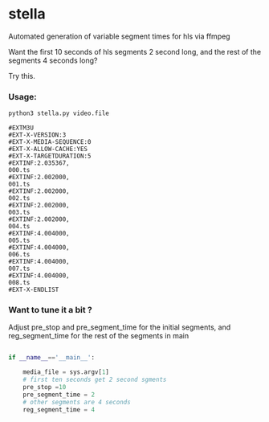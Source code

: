 # stella
Automated generation of variable segment times  for hls via ffmpeg

Want the first 10 seconds of hls segments 2 second long, 
and the rest of the segments 4 seconds long? 

Try this.

### Usage:

```sh
python3 stella.py video.file
```

```
#EXTM3U
#EXT-X-VERSION:3
#EXT-X-MEDIA-SEQUENCE:0
#EXT-X-ALLOW-CACHE:YES
#EXT-X-TARGETDURATION:5
#EXTINF:2.035367,
000.ts
#EXTINF:2.002000,
001.ts
#EXTINF:2.002000,
002.ts
#EXTINF:2.002000,
003.ts
#EXTINF:2.002000,
004.ts
#EXTINF:4.004000,
005.ts
#EXTINF:4.004000,
006.ts
#EXTINF:4.004000,
007.ts
#EXTINF:4.004000,
008.ts
#EXT-X-ENDLIST
```

### Want to tune it a bit ?

Adjust pre_stop and pre_segment_time for the initial segments,
and reg_segment_time for the rest of the segments in main


```python

if __name__=='__main__':

	media_file = sys.argv[1]
	# first ten seconds get 2 second sgments
	pre_stop =10
	pre_segment_time = 2
  	# other segments are 4 seconds
	reg_segment_time = 4
```
